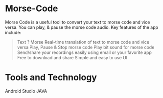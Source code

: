# Morse-Code
Morse Code is a useful tool to convert your text to morse code and vice versa. You can play, &amp; pause the morse code audio.
Key features of the app include:
> Text ? Morse
> Real-time translation of text to morse code and vice versa
> Play, Pause & Stop morse code
> Play bit sound for morse code
> Send/share your recordings easily using email or your favorite app
> Free to download and share
> Simple and easy to use UI

# Tools and Technology

Android Studio
JAVA
